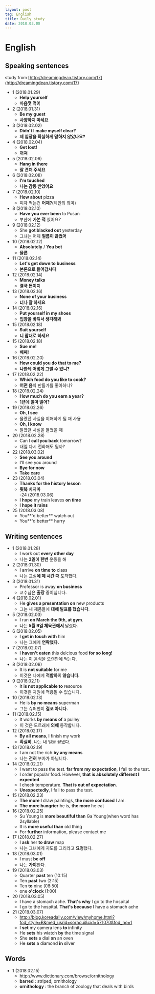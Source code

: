 ```yaml
---
layout: post
tag: English
title: Daily study
date: 2018.03.08
---
```


# English  
## Speaking sentences  
study from [http://dreamingdean.tistory.com/17](http://dreamingdean.tistory.com/17)  
- 1 (2018.01.29)  
  - **Help yourself**  
  - **마음껏 먹어**  
- 2 (2018.01.31)  
  - **Be my guest**   
  - **사양하지 마세요**  
- 3 (2018.02.02)  
  - **Didn't I make myself clear?**  
  - **제 입장을 확실하게 말하지 않았나요?**   
- 4 (2018.02.04)  
  - **Get lost!**  
  - **꺼져**  
- 5 (2018.02.06)  
  - **Hang in there**  
  - **잘 견뎌 주세요**  
- 6 (2018.02.08)  
  - **I'm touched**  
  - **나는 감동 받았어요**  
- 7 (2018.02.10)  
  - **How about** pizza  
  - 피자 먹는건 **어때?**(제안의 의미)  
- 8 (2018.02.10)  
  - **Have you ever been** to Pusan  
  - 부산에 **가본 적** 있어요?  
- 9 (2018.02.12)  
  - She **got blacked out** yesterday  
  - 그녀는 어제 **필름이 끊켰어**  
- 10 (2018.02.12)  
  - **Absolutely** / **You bet**  
  - **물론**  
- 11 (2018.02.14)  
  - **Let's get down to business**  
  - **본론으로 들어갑시다**  
- 12 (2018.02.14)  
  - **Money talks**  
  - **결국 돈이지**  
- 13 (2018.02.16)  
  - **None of your business**  
  - **너나 잘 하세요**  
- 14 (2018.02.16)  
  - **Put yourself in my shoes**  
  - **입장을 바꿔서 생각해봐**  
- 15 (2018.02.18)  
  - **Suit yourself**  
  - **니 맘대로 하세요**  
- 15 (2018.02.18)  
  - **Sue me!**  
  - **배째!**  
- 16 (2018.02.20)  
  - **How could you do that to me?**  
  - **나한테 어떻게 그럴 수 있니?**  
- 17 (2018.02.22)  
  - **Which food do you like to cook?**  
  - **어떤 음식** 만들기를 좋아하니?  
- 18 (2018.02.24)  
  - **How much do you earn a year?**  
  - **1년에 얼마 벌어?**  
- 19 (2018.02.26)  
  - **Oh, I see**  
  - 몰랐던 사실을 이해하게 될 때 사용  
  - **Oh, I know**  
  - 알았던 사실을 들었을 때  
- 20 (2018.02.28)  
  - Can I **call you back** tomorrow?  
  - 내일 다시 전화해도 될까?  
- 22 (2018.03.02)  
  - **See you around**  
  - I'll see you around  
  - **Bye for now**  
  - **Take care**  
- 23 (2018.03.04)  
  - **Thanks for the history lesson**  
  - **뒷북 치지마**  
-24 (2018.03.06)  
  - I **hope** my train leaves **on time**  
  - I **hope it rains**  
- 25 (2018.03.08)  
  - You**'d better** watch out  
  - You**'d better** hurry  

## Writing sentences  
- 1 (2018.01.28)  
  - I work out **every other day**  
  - 나는 **2일에 한번** 운동을 해  
- 2 (2018.01.30)  
  - I arrive **on time** **to** class  
  - 나는 교실**에 제 시간 때** 도착했다. 
- 3 (2018.01.31)
  - Professor is away **on business**  
  - 교수님은 **출장** 중이십니다.  
- 4 (2018.02.01)
  - He **gives a presentation on** new products  
  - 그는 새 제품들에 **대해 발표를 했습니다**.  
- 5 (2018.02.03)  
  - I run **on March the 9th, at gym**.  
  - 나는 **5월 9일 체육관에서** 달렸다.  
- 6 (2018.02.05)  
  - I **get in touch with** him  
  - 나는 그에게 **연락했다.**  
- 7 (2018.02.07)  
  - I **haven't eaten** this delcious food **for so long!**  
  - 나는 이 음식을 오랜만에 먹는다.  
- 8 (2018.02.09)  
  - It is **not suitable** for me  
  - 이것은 나에게 **적합하지 않습니다.**  
- 9 (2018.02.11)  
  - It **is not applicable to** resource  
  - 이것은 자원에 적용될 수 없습니다.  
- 10 (2018.02.13)  
  - He is **by no means** superman  
  - 그는 슈퍼맨이 **결코 아니다.**  
- 11 (2018.02.15)  
  - It works **by means of** a pulley  
  - 이 것은 도르래에 **의해** 동작합니다.  
- 12 (2018.02.17)  
  - **By all means**, I finish my work  
  - **확실히**, 나는 내 일을 끝냈다.  
- 13 (2018.02.19)  
  - I am not the rich **by any means**   
  - 나는 **전혀** 부자가 아닙니다.  
- 14 (2018.02.21)  
  - I want to pass the test. **far from my expectation**, I fail to the test.  
  - I order popular food. However, **that is absolutely different I expected**.  
  - I check temperature. **That is out of expectation**.  
  - **Unexpectedly**, I fail to pass the test.  
- 15 (2018.02.23)  
  - **The more** I draw paintings, **the more confused** I am.  
  - **The more hungrier** he is, **the more** he eat  
- 16 (2018.02.25)  
  - Su Young is **more beautiful than** Ga Young(when word has 2syllable)  
  - It is **more useful than** old thing   
  - For **further** information, please contact me  
- 17 (2018.02.27)  
  - I **ask** her **to draw** map  
  - 나는 그녀에게 지도를 그리라고 **요청**했다.  
- 18 (2018.03.01)  
  - I must **be off**  
  - 나는 **가야**한다.  
- 19 (2018.03.03)  
  - Quarter **past** ten (10:15)  
  - Ten **past** two (2:15)  
  - Ten **to** nine (08:50)  
  - one **o'clock** (1:00)  
- 20 (2018.03.05)  
  - I have a stomach ache. **That's why** I go to the hospital  
  - I go to the hospital. **That's because** I have a stomach ache  
- 21 (2018.03.07)  
  - http://blog.koreadaily.com/view/myhome.html?fod_style=B&med_usrid=soracui&cid=571070&fod_no=1  
  - I **set** my camera lens **to** infinity  
  - He **sets** his wiatch **by** the time signal    
  - She **sets** a dial **on** an oven
  - He **sets** a diamond **in** silver  

## Words  
- 1 (2018.02.15)  
  - http://www.dictionary.com/browse/ornithology  
  - **barred** : striped, ornithology  
  - **ornithology** : the branch of zoology that deals with birds  
